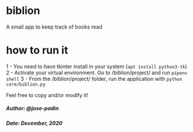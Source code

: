 # biblion
A small app to keep track of books read

# how to run it
1 - You need to have tkinter install in your system (`apt install python3-tk`)
2 - Activate your virtual environment. Go to /biblion/project/ and run `pipenv shell`
3 - From the /biblion/project/ folder, run the application with `python core/biblion.py`


Feel free to copy and/or modify it!


##### Author: @jose-padin
##### Date: December, 2020
